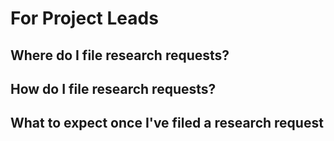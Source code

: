 # For Project Leads
## Where do I file research requests?
## How do I file research requests?
## What to expect once I've filed a research request
